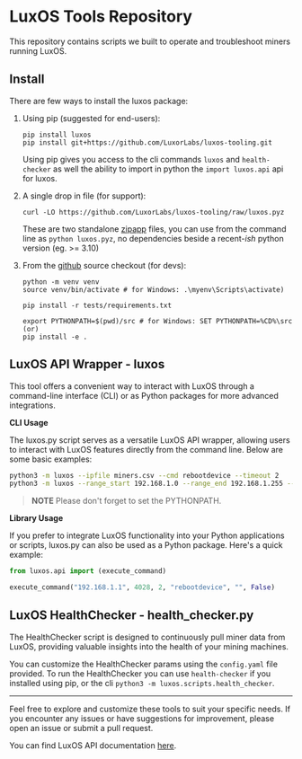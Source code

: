 # LuxOS Tools Repository

This repository contains scripts we built to operate and troubleshoot miners running LuxOS.

## Install

There are few ways to install the luxos package:

1. Using pip (suggested for end-users):
   ```shell
   pip install luxos
   pip install git+https://github.com/LuxorLabs/luxos-tooling.git 
   ```
   Using pip gives you access to the cli commands `luxos` and `health-checker` as well
   the ability to import in python the `import luxos.api` api for luxos.

2. A single drop in file (for support):
   ```shell
   curl -LO https://github.com/LuxorLabs/luxos-tooling/raw/luxos.pyz
   ```
   These are two standalone [zipapp](https://docs.python.org/3/library/zipapp.html) files, you can use
   from the command line as `python luxos.pyz`, no dependencies beside a recent-*ish* python
   version (eg. >= 3.10)

3. From the [github](https://github.com/LuxorLabs/luxos-tooling) source checkout (for devs):
   ```shell
   python -m venv venv 
   source venv/bin/activate # for Windows: .\myenv\Scripts\activate)

   pip install -r tests/requirements.txt
   
   export PYTHONPATH=$(pwd)/src # for Windows: SET PYTHONPATH=%CD%\src
   (or)
   pip install -e .
   ```

## LuxOS API Wrapper - luxos

This tool offers a convenient way to interact with LuxOS through a command-line interface (CLI) or as Python packages for more advanced integrations.

**CLI Usage**

The luxos.py script serves as a versatile LuxOS API wrapper, allowing users to interact with LuxOS features directly from the command line. Below are some basic examples:

```bash
python3 -m luxos --ipfile miners.csv --cmd rebootdevice --timeout 2
python3 -m luxos --range_start 192.168.1.0 --range_end 192.168.1.255 --cmd rebootdevice --verbose True
```

> **NOTE** Please don't forget to set the PYTHONPATH.

**Library Usage**

If you prefer to integrate LuxOS functionality into your Python applications or scripts, luxos.py can also be used as a Python package. Here's a quick example:

```python
from luxos.api import (execute_command)

execute_command("192.168.1.1", 4028, 2, "rebootdevice", "", False)
```

## LuxOS HealthChecker - health_checker.py

The HealthChecker script is designed to continuously pull miner data from LuxOS, providing valuable insights into the health of your mining machines.

You can customize the HealthChecker params using the `config.yaml` file provided. 
To run the HealthChecker you can use `health-checker` if you installed using pip, or
the cli `python3 -m luxos.scripts.health_checker`.

---

Feel free to explore and customize these tools to suit your specific needs. 
If you encounter any issues or have suggestions for improvement, please open an issue or submit a pull request.

You can find LuxOS API documentation [here](https://docs.luxor.tech/firmware/api/intro).
